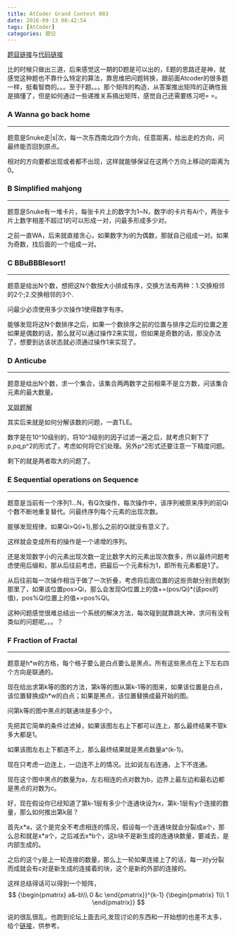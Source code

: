 ```yaml
---
title: AtCoder Grand Contest 003
date: 2016-09-13 08:42:54
tags: [AtCoder]
categories: 题记 
---
```


[题目链接](http://agc003.contest.atcoder.jp/assignments)与[代码链接](https://github.com/2997ms/My_Algorithm/tree/master/AtCoder/Grand_Contest_003)

比的时候只做出三道，后来感觉这一期的D题是可以出的，E题的思路还是神，就感觉这种题也不靠什么特定的算法，靠思维把问题转换，跟前面Atcoder的很多题一样，挺看智商的。。。至于F题。。。那个矩阵的构造，从答案推出矩阵的正确性我是搞懂了，但是如何通过一些递推关系搞出矩阵，感觉自己还需要练习吧= =。



### A Wanna go back home

------

题意是Snuke走|s|次，每一次东西南北四个方向，任意距离，给出走的方向，问最终能否回到原点。

相对的方向要都出现或者都不出现，这样就能够保证在这两个方向上移动的距离为0。





### B Simplified mahjong 

------

题意是Snuke有一堆卡片，每张卡片上的数字为1~N，数字i的卡片有Ai个，两张卡片上数字相差不超过1的可以形成一对，问最多形成多少对。

之前一直WA，后来就直接贪心，如果数字为i的为偶数，那就自己组成一对。如果为奇数，找后面的一个组成一对。



### C BBuBBBlesort!

------

题意是给出N个数，想把这N个数按大小排成有序，交换方法有两种：1.交换相邻的2个;2.交换相邻的3个.

问最少必须使用多少次操作1使得数字有序。

能够发现将这N个数排序之后，如果一个数排序之前的位置与排序之后的位置之差如果是偶数的话，那么就可以通过操作2来实现，但如果是奇数的话，那没办法了，想要到达该状态就必须通过操作1来实现了。



### D Anticube

-----

题意是给出N个数，求一个集合，该集合两两数字之前相乘不是立方数，问该集合元素的最大数量。

[叉姐题解](https://async.icpc-camp.org/d/528-atcoder-grand-contest-003-d-anticube)

其实后来就是如何分解该数的问题，一直TLE。

数字是在10^10级别的，将10^3级别的因子过滤一遍之后，就考虑只剩下了p,pq,p^2的形式了，考虑如何将它们处理。另外p^2形式还要注意一下精度问题。

剩下的就是两者取大的问题了。



### E Sequential operations on Sequence

-----

题意是当前有一个序列1...N，有Q次操作，每次操作中，该序列被原来序列的前Qi个数不断地重复替代。问最终序列每个元素的出现次数。

能够发现规律，如果Qi>Q(i+1),那么之前的Qi就没有意义了。

这样就会变成所有的操作是一个递增的序列。

还是发现数字小的元素出现次数一定比数字大的元素出现次数多，所以最终问题考虑使用后缀和，那从后往前考虑，把最后一个元素标为1，即所有元素都是1了。

从后往前每一次操作相当于做了一次折叠，考虑将后面位置的这些贡献分别贡献到那里了，如果该位置pos>Qi，那么会发现Qi位置上的值+=(pos/Qi)*(该pos的值)，pos%Qi位置上的值+=pos%Qi。

这种问题感觉很难总结出一个系统的解决方法，每次碰到就靠跳大神，求问有没有类似的问题呢。。。？



### F Fraction of Fractal

------

题意是h*w的方格，每个格子要么是白点要么是黑点。所有这些黑点在上下左右四个方向是联通的。

现在给出求第k等的图的方法，第k等的图从第k-1等的图来，如果该位置是白点，该位置替换成h*w的白点；如果是黑点，该位置替换成最开始的图。

问第k等的图中黑点的联通块是多少个。



先把其它简单的条件过滤掉，如果该图左右上下都可以连上，那么最终结果不管k多大都是1。

如果该图左右上下都连不上，那么最终结果就是黑点数量a^(k-1)。

现在只考虑一边连上，一边连不上的情况。比如说左右连通，上下不连通。

现在这个图中黑点的数量为a，左右相连的点对数为b，边界上最左边和最右边都是黑点的对数为c。

好，现在假设你已经知道了第k-1层有多少个连通块设为x，第k-1层有y个连接的数量，那么如何推出第k层？

首先x\*a，这个是完全不考虑相连的情况，假设每一个连通块就会分裂成a个，那么总和就是x\*a个，之后减去x\*b个，这b块不是新生成的连通块数量，要减去，是内部生成的。

之后的这个y是上一轮连接的数量，那么上一轮如果连接上了的话，每一对y分裂而成就会有c对是新生成的连接着的块，这个是新的外部的连接的。

这样总结得话可以得到一个矩阵，
$$
{\begin{pmatrix}
a&-b\\\
0 &c
\end{pmatrix}}^{k-1}
{\begin{pmatrix}
1\\\
1
\end{pmatrix}}
$$


说的很乱很乱，也跑到论坛上面去问,发现讨论的东西和一开始想的也差不太多，给个[链接](https://async.icpc-camp.org/d/545-atcoder-grand-contest-003-f-fraction-of-fractal)，供参考。





















